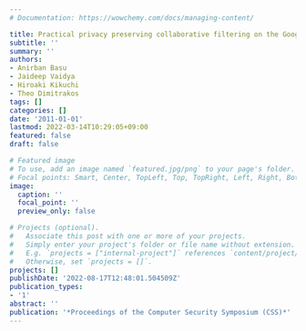 ```yaml
---
# Documentation: https://wowchemy.com/docs/managing-content/

title: Practical privacy preserving collaborative filtering on the Google App Engine
subtitle: ''
summary: ''
authors:
- Anirban Basu
- Jaideep Vaidya
- Hiroaki Kikuchi
- Theo Dimitrakos
tags: []
categories: []
date: '2011-01-01'
lastmod: 2022-03-14T10:29:05+09:00
featured: false
draft: false

# Featured image
# To use, add an image named `featured.jpg/png` to your page's folder.
# Focal points: Smart, Center, TopLeft, Top, TopRight, Left, Right, BottomLeft, Bottom, BottomRight.
image:
  caption: ''
  focal_point: ''
  preview_only: false

# Projects (optional).
#   Associate this post with one or more of your projects.
#   Simply enter your project's folder or file name without extension.
#   E.g. `projects = ["internal-project"]` references `content/project/deep-learning/index.md`.
#   Otherwise, set `projects = []`.
projects: []
publishDate: '2022-08-17T12:48:01.504509Z'
publication_types:
- '1'
abstract: ''
publication: '*Proceedings of the Computer Security Symposium (CSS)*'
---
```

